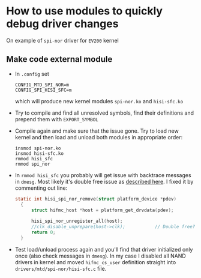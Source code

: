 # How to use modules to quickly debug driver changes

On example of `spi-nor` driver for `EV200` kernel

## Make code external module

* In `.config` set

    ```
    CONFIG_MTD_SPI_NOR=m
    CONFIG_SPI_HISI_SFC=m
    ```

  which will produce new kernel modules `spi-nor.ko` and `hisi-sfc.ko`

* Try to compile and find all unresolved symbols, find their definitions and
    prepend them with `EXPORT_SYMBOL`

* Compile again and make sure that the issue gone. Try to load new kernel and
    then load and unload both modules in appropriate order:

    ```
    insmod spi-nor.ko
    insmod hisi-sfc.ko
    rmmod hisi_sfc
    rmmod spi_nor
    ```

* In `rmmod hisi_sfc` you probably will get issue with backtrace messages in
  `dmesg`. Most likely it's double free issue as [described
  here](https://patchwork.kernel.org/patch/9270545/). I fixed it by commenting
  out line:

  ```c
  static int hisi_spi_nor_remove(struct platform_device *pdev)
    {
    	struct hifmc_host *host = platform_get_drvdata(pdev);
    
    	hisi_spi_nor_unregister_all(host);
    	//clk_disable_unprepare(host->clk);           // Double free?
    	return 0;
    }
  ```

* Test load/unload process again and you'll find that driver initialized only
  once (also check messages in `dmesg`). In my case I disabled all NAND drivers
  in kernel and moved `hifmc_cs_user` definition straight into
  `drivers/mtd/spi-nor/hisi-sfc.c` file.
